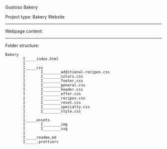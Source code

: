 Gustoso Bakery

Project type:
Bakery Website

---

Webpage content:




---

Folder structure:

```
Bakery
        I_____index.html
        I
        I_____css
        I       I________additional-recipes.css
        I       I________colors.css
        I       I________footer.css
        I       I________general.css
        I       I________header.css
        I       I________offer.css
        I       I________recipes.css
        I       I________reset.css
        I       I________specialty.css
        I       I________style.css
        I
        I_____assets
        I       I________img
        I       I________svg
        I
        I_____readme.md
        I_____.prettierc
```